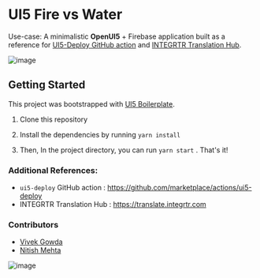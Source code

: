 # UI5 Fire vs Water

Use-case: A minimalistic **OpenUI5** + Firebase application built as a reference for [UI5-Deploy GitHub action](https://github.com/marketplace/actions/ui5-deploy) and [INTEGRTR Translation Hub](https://translate.integrtr.com/).

![image](https://user-images.githubusercontent.com/15953522/122340435-e245cc80-cf5f-11eb-9792-9ea57e0c88b7.png)

## Getting Started

This project was bootstrapped with [UI5 Boilerplate](https://github.com/integrtr/ui5-boilerplate).

1. Clone this repository

2. Install the dependencies by running `yarn install`

3. Then, In the project directory, you can run `yarn start` . That's it!

### Additional References:

- `ui5-deploy` GitHub action : https://github.com/marketplace/actions/ui5-deploy
- INTEGRTR Translation Hub : https://translate.integrtr.com

### Contributors

- [Vivek Gowda](https://twitter.com/TheVivekGowda)
- [Nitish Mehta](https://twitter.com/nitish_mehta)

![image](https://user-images.githubusercontent.com/15953522/83038292-6b8b1800-a05a-11ea-81c6-139504906336.png)
